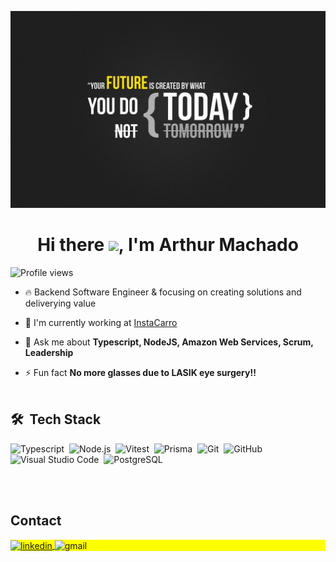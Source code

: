 ![Header](https://github.com/ArthurPMachado/ArthurPMachado/blob/master/readmeprofile.jpg "Header")

<h1 align="center">Hi there <img src="https://raw.githubusercontent.com/kaueMarques/kaueMarques/master/hi.gif" height="30px">, I'm Arthur Machado</h1>

<p align="left"> <img src="https://komarev.com/ghpvc/?username=ArthurPMachado&color=yellow" alt="Profile views" /> </p>

- 🔥 Backend Software Engineer & focusing on creating solutions and deliverying value

- 🔭 I'm currently working at [InstaCarro](https://www.linkedin.com/company/instacarro/mycompany/)

- 💬 Ask me about **Typescript, NodeJS, Amazon Web Services, Scrum, Leadership**

- ⚡ Fun fact **No more glasses due to LASIK eye surgery!!**
 <br><br>

## 🛠 &nbsp;Tech Stack

![Typescript](https://img.shields.io/badge/-Typescript-05122A?style=flat&logo=Typescript)&nbsp;
![Node.js](https://img.shields.io/badge/-Node.js-05122A?style=flat&logo=node.js)&nbsp;
![Vitest](https://img.shields.io/badge/-Vitest-05122A?style=flat&logo=vitest)&nbsp;
![Prisma](https://img.shields.io/badge/-Prisma-05122A?style=flat&logo=prisma)&nbsp;
![Git](https://img.shields.io/badge/-Git-05122A?style=flat&logo=git)&nbsp;
![GitHub](https://img.shields.io/badge/-GitHub-05122A?style=flat&logo=github)&nbsp;
![Visual Studio Code](https://img.shields.io/badge/-Visual%20Studio%20Code-05122A?style=flat&logo=visual-studio-code&logoColor=007ACC)&nbsp;
![PostgreSQL](https://img.shields.io/badge/-PostgreSQL-05122A?style=flat&logo=postgresql)&nbsp;

<br><br>

## Contact

<p align="left" style="background:yellow">
<a href="https://linkedin.com/in/arthurpmachado" target="_blank">
  <img align="center" src="https://img.shields.io/badge/-ArthurPMachado-05122A?style=flat&logo=linkedin" alt="linkedin"/>
</a>
 <img align="center" src="https://img.shields.io/badge/-machadoparthur1@gmail.com-05122A?style=flat&logo=gmail" alt="gmail"/>
</p>
